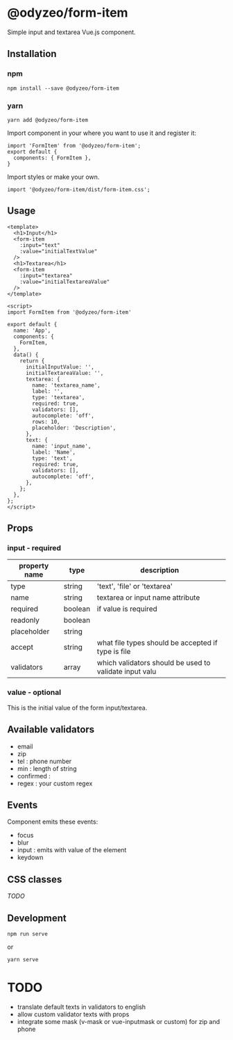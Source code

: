 # @odyzeo/form-item

Simple input and textarea Vue.js component.

## Installation

### npm

```
npm install --save @odyzeo/form-item
```

### yarn

```
yarn add @odyzeo/form-item
```

Import component in your where you want to use it and register it:

```
import 'FormItem' from '@odyzeo/form-item';
export default {
  components: { FormItem },
}
```

Import styles or make your own.

```
import '@odyzeo/form-item/dist/form-item.css';
```

## Usage

```
<template>
  <h1>Input</h1>
  <form-item
    :input="text"
    :value="initialTextValue"
  />
  <h1>Textarea</h1>
  <form-item
    :input="textarea"
    :value="initialTextareaValue"
  />
</template>
```

```
<script>
import FormItem from '@odyzeo/form-item'

export default {
  name: 'App',
  components: {
    FormItem,
  },
  data() {
    return {
      initialInputValue: '',
      initialTextareaValue: '',
      textarea: {
        name: 'textarea_name',
        label: '',
        type: 'textarea',
        required: true,
        validators: [],
        autocomplete: 'off',
        rows: 10,
        placeholder: 'Description',
      },
      text: {
        name: 'input_name',
        label: 'Name',
        type: 'text',
        required: true,
        validators: [],
        autocomplete: 'off',
      },
    };
  },
};
</script>
```

## Props

### input - required
| property name | type | description |
| --- | --- | --- |
| type | string | 'text', 'file' or 'textarea' |
| name | string | textarea or input name attribute |
| required | boolean | if value is required |
| readonly | boolean |  |
| placeholder | string |  |
| accept | string | what file types should be accepted if type is file |
| validators | array | which validators should be used to validate input valu

### value - optional
This is the initial value of the form input/textarea.

## Available validators
- email
- zip
- tel : phone number
- min : length of string
- confirmed :
- regex : your custom regex

## Events
Component emits these events:
- focus
- blur
- input : emits with value of the element
- keydown

## CSS classes
*TODO*

## Development

```
npm run serve
```

or

```bash
yarn serve
```


# TODO
- translate default texts in validators to english
- allow custom validator texts with props
- integrate some mask (v-mask or vue-inputmask or custom) for zip and phone
